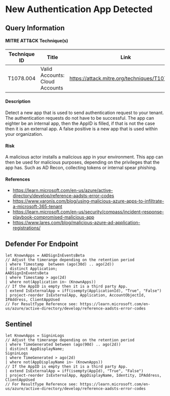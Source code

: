 # New Authentication App Detected

## Query Information

#### MITRE ATT&CK Technique(s)

| Technique ID | Title    | Link    |
| ---  | --- | --- |
| T1078.004 | Valid Accounts: Cloud Accounts | https://attack.mitre.org/techniques/T1078/004 |

#### Description
Detect a new app that is used to send authentication request to your tenant. The authentication requests do not have to be successful. The app can eighter be an internal app, then the AppID is filled, if that is not the case then it is an external app. A false positive is a new app that is used within your organization. 

#### Risk
A malicious actor installs a malicious app in your environment. This app can then be used for malicious purposes, depending on the privileges that the app has. Such as AD Recon, collecting tokens or internal spear phishing.

#### References
- https://learn.microsoft.com/en-us/azure/active-directory/develop/reference-aadsts-error-codes
- https://www.varonis.com/blog/using-malicious-azure-apps-to-infiltrate-a-microsoft-365-tenant
- https://learn.microsoft.com/en-us/security/compass/incident-response-playbook-compromised-malicious-app
- https://www.lares.com/blog/malicious-azure-ad-application-registrations/

## Defender For Endpoint
```KQL
let KnownApps = AADSignInEventsBeta
// Adjust the timerange depending on the retention period
| where Timestamp  between (ago(30d) .. ago(2d))
| distinct Application;
AADSignInEventsBeta
| where Timestamp > ago(2d)
| where not(Application in~ (KnownApps))
// If the AppID is empty then it is a third party App.
| extend IsExternalApp = iff(isempty(ApplicationId), "True", "False")
| project-reorder IsExternalApp, Application, AccountObjectId, IPAddress, ClientAppUsed
// For ResultType Reference see: https://learn.microsoft.com/en-us/azure/active-directory/develop/reference-aadsts-error-codes
```

## Sentinel
```KQL
let KnownApps = SigninLogs
// Adjust the timerange depending on the retention period
| where TimeGenerated between (ago(90d) .. ago(2d))
| distinct AppDisplayName;
SigninLogs
| where TimeGenerated > ago(2d)
| where not(AppDisplayName in~ (KnownApps))
// If the AppID is empty then it is a third party App.
| extend IsExternalApp = iff(isempty(AppId), "True", "False")
| project-reorder IsExternalApp, AppDisplayName, Identity, IPAddress, ClientAppUsed
// For ResultType Reference see: https://learn.microsoft.com/en-us/azure/active-directory/develop/reference-aadsts-error-codes
```

